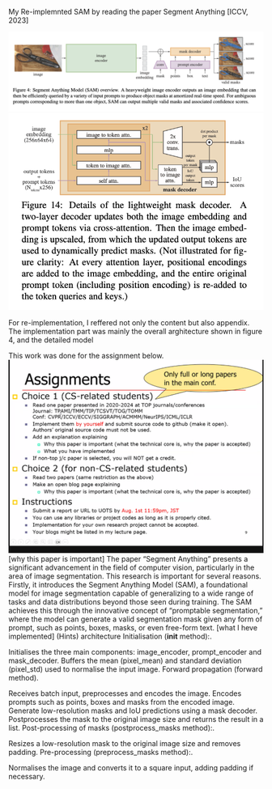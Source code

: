 My Re-implemnted SAM by reading the paper
Segment Anything [ICCV, 2023]

![Alt text](image.png)
![Alt text](image-1.png)

For re-implementation, I reffered not only the content but also appendix.
The implementation part was mainly the overall arghitecture shown in figure 4, and the detailed model 

This work was done for the assignment below.
![Alt text](image-2.png)
[why this paper is important]
The paper “Segment Anything” presents a significant advancement in the field of computer vision, particularly in the area of image segmentation. This research is important for several reasons. Firstly, it introduces the Segment Anything Model (SAM), a foundational model for image segmentation capable of generalizing to a wide range of tasks and data distributions beyond those seen during training. The SAM achieves this through the innovative concept of “promptable segmentation,” where the model can generate a valid segmentation mask given any form of prompt, such as points, boxes, masks, or even free-form text.
[what I heve implemented]
(Hints)
architecture
Initialisation (__init__ method):.

Initialises the three main components: image_encoder, prompt_encoder and mask_decoder.
Buffers the mean (pixel_mean) and standard deviation (pixel_std) used to normalise the input image.
Forward propagation (forward method).

Receives batch input, preprocesses and encodes the image.
Encodes prompts such as points, boxes and masks from the encoded image.
Generate low-resolution masks and IoU predictions using a mask decoder.
Postprocesses the mask to the original image size and returns the result in a list.
Post-processing of masks (postprocess_masks method):.

Resizes a low-resolution mask to the original image size and removes padding.
Pre-processing (preprocess_masks method):.

Normalises the image and converts it to a square input, adding padding if necessary.